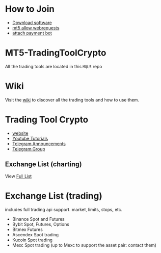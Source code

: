 # How to Join
*  [Download software](https://github.com/TradingToolCrypto/MT5-TradingToolCrypto/archive/master.zip) 
*  [mt5 allow webrequests](https://github.com/TradingToolCrypto/TradingTool/wiki/2.-Allow-Webrequests)
*  [attach payment bot](https://github.com/TradingToolCrypto/TradingTool/wiki/3.-Payment-Bot)

# MT5-TradingToolCrypto
All the trading tools are located in this `MQL5`  repo

# Wiki
Visit the [wiki](https://github.com/TradingToolCrypto/TradingTool/wiki) to discover all the trading tools and how to use them. 

# Trading Tool Crypto
- [website](https://tradingtoolcrypto.com)
- [Youtube Tutorials](https://youtube.com/@RealTradingTool)
- [Telegram Announcements](https://t.me/tradingtool)
- [Telegram Group](https://t.me/TradingToolCrypto)

## Exchange List (charting)
View [Full List](https://github.com/TradingToolCrypto/TradingTool-Wiki/wiki/CB-Charts#compare-crypto-exchange-charts)

# Exchange List (trading)
includes full trading api support. market, limits, stops, etc.
- Binance Spot and Futures
- Bybit Spot, Futures, Options 
- Bitmex Futures
- Ascendex Spot trading 
- Kucoin Spot trading
- Mexc Spot trading (up to Mexc to support the asset pair: contact them)


